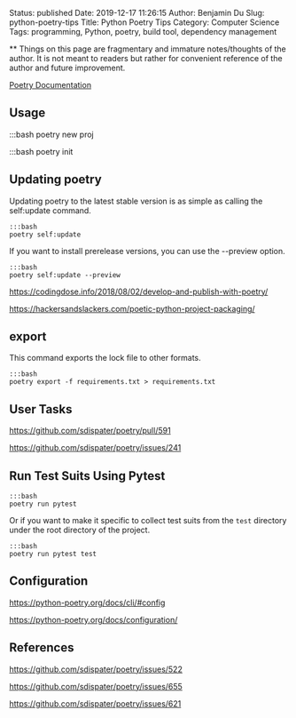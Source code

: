 Status: published
Date: 2019-12-17 11:26:15
Author: Benjamin Du
Slug: python-poetry-tips
Title: Python Poetry Tips
Category: Computer Science
Tags: programming, Python, poetry, build tool, dependency management

**
Things on this page are fragmentary and immature notes/thoughts of the author.
It is not meant to readers but rather for convenient reference of the author and future improvement.


[Poetry Documentation](https://poetry.eustace.io/docs/)

## Usage

:::bash
poetry new proj

:::bash
poetry init

## Updating poetry

Updating poetry to the latest stable version is as simple as calling the self:update command.

    :::bash
    poetry self:update

If you want to install prerelease versions, you can use the --preview option.

    :::bash
    poetry self:update --preview

https://codingdose.info/2018/08/02/develop-and-publish-with-poetry/

https://hackersandslackers.com/poetic-python-project-packaging/

## export

This command exports the lock file to other formats.

    :::bash
    poetry export -f requirements.txt > requirements.txt

## User Tasks

https://github.com/sdispater/poetry/pull/591

https://github.com/sdispater/poetry/issues/241

## Run Test Suits Using Pytest

    :::bash
    poetry run pytest

Or if you want to make it specific to collect test suits from the `test` directory 
under the root directory of the project.

    :::bash
    poetry run pytest test

## Configuration

https://python-poetry.org/docs/cli/#config

https://python-poetry.org/docs/configuration/

## References

https://github.com/sdispater/poetry/issues/522

https://github.com/sdispater/poetry/issues/655

https://github.com/sdispater/poetry/issues/621


